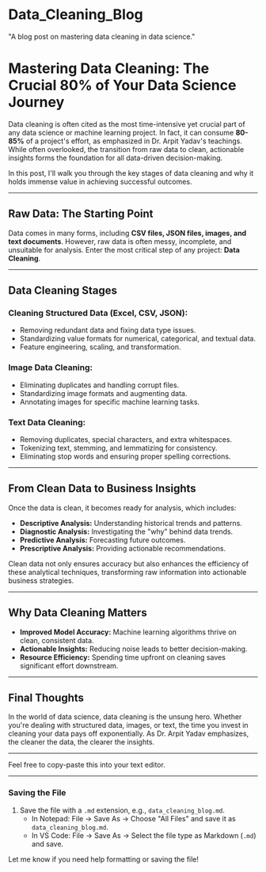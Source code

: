 # Data_Cleaning_Blog
"A blog post on mastering data cleaning in data science."
# Mastering Data Cleaning: The Crucial 80% of Your Data Science Journey

Data cleaning is often cited as the most time-intensive yet crucial part of any data science or machine learning project. In fact, it can consume **80-85%** of a project's effort, as emphasized in Dr. Arpit Yadav's teachings. While often overlooked, the transition from raw data to clean, actionable insights forms the foundation for all data-driven decision-making.

In this post, I'll walk you through the key stages of data cleaning and why it holds immense value in achieving successful outcomes.

---

## Raw Data: The Starting Point

Data comes in many forms, including **CSV files, JSON files, images, and text documents**. However, raw data is often messy, incomplete, and unsuitable for analysis. Enter the most critical step of any project: **Data Cleaning**.

---

## Data Cleaning Stages

### Cleaning Structured Data (Excel, CSV, JSON):
- Removing redundant data and fixing data type issues.
- Standardizing value formats for numerical, categorical, and textual data.
- Feature engineering, scaling, and transformation.

### Image Data Cleaning:
- Eliminating duplicates and handling corrupt files.
- Standardizing image formats and augmenting data.
- Annotating images for specific machine learning tasks.

### Text Data Cleaning:
- Removing duplicates, special characters, and extra whitespaces.
- Tokenizing text, stemming, and lemmatizing for consistency.
- Eliminating stop words and ensuring proper spelling corrections.

---

## From Clean Data to Business Insights

Once the data is clean, it becomes ready for analysis, which includes:
- **Descriptive Analysis:** Understanding historical trends and patterns.
- **Diagnostic Analysis:** Investigating the "why" behind data trends.
- **Predictive Analysis:** Forecasting future outcomes.
- **Prescriptive Analysis:** Providing actionable recommendations.

Clean data not only ensures accuracy but also enhances the efficiency of these analytical techniques, transforming raw information into actionable business strategies.

---

## Why Data Cleaning Matters

- **Improved Model Accuracy:** Machine learning algorithms thrive on clean, consistent data.
- **Actionable Insights:** Reducing noise leads to better decision-making.
- **Resource Efficiency:** Spending time upfront on cleaning saves significant effort downstream.

---

## Final Thoughts

In the world of data science, data cleaning is the unsung hero. Whether you're dealing with structured data, images, or text, the time you invest in cleaning your data pays off exponentially. As Dr. Arpit Yadav emphasizes, the cleaner the data, the clearer the insights.

---

Feel free to copy-paste this into your text editor.

---

### **Saving the File**
1. Save the file with a `.md` extension, e.g., `data_cleaning_blog.md`.
   - In Notepad: File → Save As → Choose "All Files" and save it as `data_cleaning_blog.md`.
   - In VS Code: File → Save As → Select the file type as Markdown (`.md`) and save.

Let me know if you need help formatting or saving the file!


